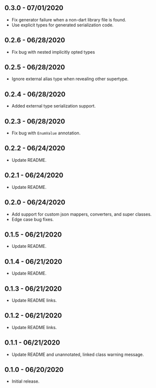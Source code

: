 ## 0.3.0 - 07/01/2020
* Fix generator failure when a non-dart library file is found.
* Use explicit types for generated serialization code.

## 0.2.6 - 06/28/2020
* Fix bug with nested implicitly opted types

## 0.2.5 - 06/28/2020
* Ignore external alias type when revealing other supertype.

## 0.2.4 - 06/28/2020
* Added external type serialization support.

## 0.2.3 - 06/28/2020
* Fix bug with `EnumValue` annotation.

## 0.2.2 - 06/24/2020
* Update README. 

## 0.2.1 - 06/24/2020
* Update README. 

## 0.2.0 - 06/24/2020
* Add support for custom json mappers, converters, and super classes.
* Edge case bug fixes.

## 0.1.5 - 06/21/2020
* Update README.

## 0.1.4 - 06/21/2020
* Update README.

## 0.1.3 - 06/21/2020
* Update README links.

## 0.1.2 - 06/21/2020
* Update README links.

## 0.1.1 - 06/21/2020
* Update README and unannotated, linked class warning message.

## 0.1.0 - 06/20/2020
* Initial release.
